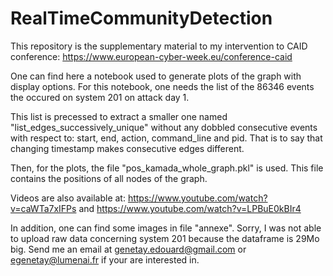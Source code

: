 # RealTimeCommunityDetection

This repository is the supplementary material to my intervention to CAID conference: https://www.european-cyber-week.eu/conference-caid

One can find here a notebook used to generate plots of the graph with display options.
For this notebook, one needs the list of the 86346 events the occured on system 201 on attack day 1.

This list is precessed to extract a smaller one named "list_edges_successively_unique" without any dobbled consecutive events with respect to: start, end, action, command_line and pid.
That is to say that changing timestamp makes consecutive edges different.

Then, for the plots, the file "pos_kamada_whole_graph.pkl" is used. This file contains the positions of all nodes of the graph.

Videos are also available at:  https://www.youtube.com/watch?v=caWTa7xIFPs and https://www.youtube.com/watch?v=LPBuE0kBIr4

In addition, one can find some images in file "annexe".
Sorry, I was not able to upload raw data concerning system 201 because the dataframe is 29Mo big.
Send me an email at genetay.edouard@gmail.com or egenetay@lumenai.fr if your are interested in.
